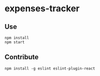 # expenses-tracker

## Use

```
npm install
npm start

```

## Contribute

```
npm install -g eslint eslint-plugin-react
```
